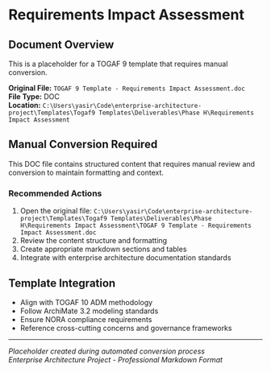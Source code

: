 # Requirements Impact Assessment

## Document Overview
This is a placeholder for a TOGAF 9 template that requires manual conversion.

**Original File:** `TOGAF 9 Template - Requirements Impact Assessment.doc`  
**File Type:** DOC  
**Location:** `C:\Users\yasir\Code\enterprise-architecture-project\Templates\Togaf9 Templates\Deliverables\Phase H\Requirements Impact Assessment`

## Manual Conversion Required
This DOC file contains structured content that requires manual review and conversion to maintain formatting and context.

### Recommended Actions
1. Open the original file: `C:\Users\yasir\Code\enterprise-architecture-project\Templates\Togaf9 Templates\Deliverables\Phase H\Requirements Impact Assessment\TOGAF 9 Template - Requirements Impact Assessment.doc`
2. Review the content structure and formatting
3. Create appropriate markdown sections and tables
4. Integrate with enterprise architecture documentation standards

## Template Integration
- Align with TOGAF 10 ADM methodology
- Follow ArchiMate 3.2 modeling standards  
- Ensure NORA compliance requirements
- Reference cross-cutting concerns and governance frameworks

---
*Placeholder created during automated conversion process*  
*Enterprise Architecture Project - Professional Markdown Format*
